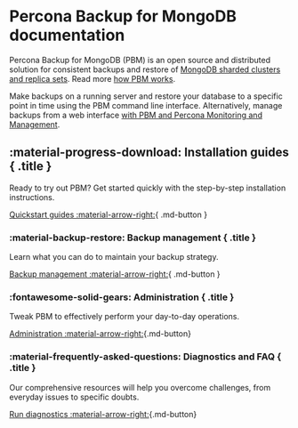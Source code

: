 # Percona Backup for MongoDB documentation

Percona Backup for MongoDB (PBM) is an open source and distributed solution for consistent backups and restore of [MongoDB sharded clusters and replica sets](details/deployments.md). Read more [how PBM works](intro.md).

Make backups on a running server and restore your database to a specific point in time using the PBM command line interface. Alternatively, manage backups from a web interface [with PBM and Percona Monitoring and Management](https://docs.percona.com/percona-monitoring-and-management/get-started/backup/index.html). 

<div data-grid markdown><div data-banner markdown>

## :material-progress-download: Installation guides { .title }

Ready to try out PBM? Get started quickly with the step-by-step installation instructions.

[Quickstart guides :material-arrow-right:](installation.md){ .md-button }

</div><div data-banner markdown>

### :material-backup-restore: Backup management { .title }

Learn what you can do to maintain your backup strategy.

[Backup management :material-arrow-right:](usage/start-backup.md){ .md-button }

</div><div data-banner markdown>

### :fontawesome-solid-gears: Administration { .title }

Tweak PBM to effectively perform your day-to-day operations.

[Administration :material-arrow-right:](manage/overview.md){.md-button}
</div><div data-banner markdown>

### :material-frequently-asked-questions: Diagnostics and FAQ { .title }

Our comprehensive resources will help you overcome challenges, from everyday issues to specific doubts.

[Run diagnostics :material-arrow-right:](troubleshoot/index.md){.md-button}

</div>
</div>
